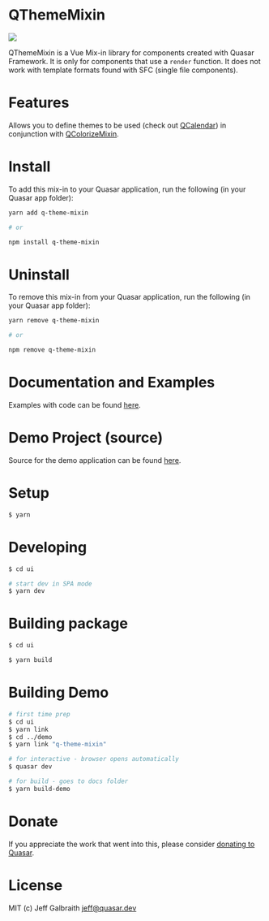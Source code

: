 QThemeMixin
===

<img src="https://img.shields.io/npm/v/q-theme-mixin.svg?label=QThemeMixin">


QThemeMixin is a Vue Mix-in library for components created with Quasar Framework. It is only for components that use a `render` function. It does not work with template formats found with SFC (single file components).

# Features

Allows you to define themes to be used (check out [QCalendar](https://github.com/quasarframework/app-extension-qcalendar)) in conjunction with [QColorizeMixin](https://github.com/hawkeye64/q-colorize-mixin).

# Install
To add this mix-in to your Quasar application, run the following (in your Quasar app folder):

```bash
yarn add q-theme-mixin

# or

npm install q-theme-mixin
```

# Uninstall
To remove this mix-in from your Quasar application, run the following (in your Quasar app folder):

```bash
yarn remove q-theme-mixin

# or

npm remove q-theme-mixin
```

# Documentation and Examples
Examples with code can be found [here](https://hawkeye64.github.io/q-theme-mixin/examples).

# Demo Project (source)
Source for the demo application can be found [here](https://github.com/hawkeye64/q-theme-mixin/tree/master/demo).

# Setup
```bash
$ yarn
```

# Developing
```bash
$ cd ui

# start dev in SPA mode
$ yarn dev
```

# Building package
```bash
$ cd ui

$ yarn build
```

# Building Demo
```bash
# first time prep
$ cd ui
$ yarn link
$ cd ../demo
$ yarn link "q-theme-mixin"

# for interactive - browser opens automatically
$ quasar dev

# for build - goes to docs folder
$ yarn build-demo
```

# Donate
If you appreciate the work that went into this, please consider [donating to Quasar](https://donate.quasar.dev).

# License
MIT (c) Jeff Galbraith <jeff@quasar.dev>

